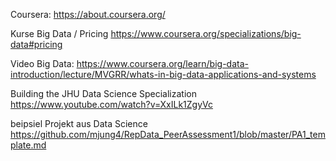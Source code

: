 
Coursera:
https://about.coursera.org/

Kurse Big Data / Pricing
https://www.coursera.org/specializations/big-data#pricing

Video Big Data:
https://www.coursera.org/learn/big-data-introduction/lecture/MVGRR/whats-in-big-data-applications-and-systems

Building the JHU Data Science Specialization 
https://www.youtube.com/watch?v=XxILk1ZgyVc

beipsiel Projekt aus Data Science
https://github.com/mjung4/RepData_PeerAssessment1/blob/master/PA1_template.md




